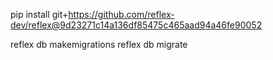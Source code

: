 pip install git+https://github.com/reflex-dev/reflex@9d23271c14a136df85475c465aad94a46fe90052

reflex db makemigrations
reflex db migrate
